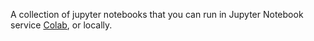 A collection of jupyter notebooks that you can run in Jupyter Notebook service  [Colab](https://colab.google/), or locally.

